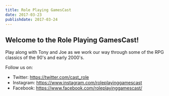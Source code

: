 ```yaml
---
title: Role Playing GamesCast
date: 2017-03-23
publishdate: 2017-03-24
---
```


## Welcome to the Role Playing GamesCast!

Play along with Tony and Joe as we work our way through some of the RPG classics of the 90's and early 2000's.

Follow us on:  

- Twitter: https://twitter.com/cast_role
- Instagram: https://www.instagram.com/roleplayinggamescast
- Facebook: https://www.facebook.com/roleplayinggamescast/
